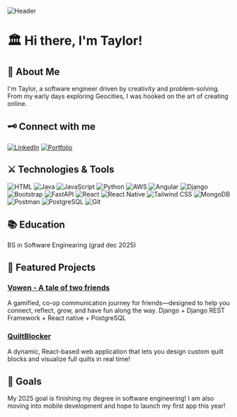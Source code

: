 ![Header](https://readmehero.netlify.app/banners/forgotten-city.png)

# 🏛️ Hi there, I'm Taylor!

## 📜 About Me

I'm Taylor, a software engineer driven by creativity and problem-solving. From my early days exploring Geocities, I was hooked on the art of creating online.

## 🗝️ Connect with me

[![LinkedIn](https://img.shields.io/badge/LinkedIn-2F4F2F?style=for-the-badge&logo=linkedin&logoColor=white)](https://www.linkedin.com/in/taywayne/) [![Portfolio](https://img.shields.io/badge/Portfolio-2F4F2F?style=for-the-badge&logo=google-chrome&logoColor=white)](https://taywayne.dev/)

## ⚔️ Technologies & Tools

![HTML](https://img.shields.io/badge/HTML-2F4F2F.svg?style=for-the-badge&logo=html&logoColor=white) ![Java](https://img.shields.io/badge/Java-2F4F2F.svg?style=for-the-badge&logo=java&logoColor=white) ![JavaScript](https://img.shields.io/badge/JavaScript-2F4F2F.svg?style=for-the-badge&logo=javascript&logoColor=white) ![Python](https://img.shields.io/badge/Python-2F4F2F.svg?style=for-the-badge&logo=python&logoColor=white) ![AWS](https://img.shields.io/badge/AWS-2F4F2F.svg?style=for-the-badge&logo=aws&logoColor=white) ![Angular](https://img.shields.io/badge/Angular-2F4F2F.svg?style=for-the-badge&logo=angular&logoColor=white) ![Django](https://img.shields.io/badge/Django-2F4F2F.svg?style=for-the-badge&logo=django&logoColor=white) ![Bootstrap](https://img.shields.io/badge/Bootstrap-2F4F2F.svg?style=for-the-badge&logo=bootstrap&logoColor=white) ![FastAPI](https://img.shields.io/badge/FastAPI-2F4F2F.svg?style=for-the-badge&logo=fastapi&logoColor=white) ![React](https://img.shields.io/badge/React-2F4F2F.svg?style=for-the-badge&logo=react&logoColor=white) ![React Native](https://img.shields.io/badge/React%20Native-2F4F2F.svg?style=for-the-badge&logo=reactnative&logoColor=white) ![Tailwind CSS](https://img.shields.io/badge/Tailwind%20CSS-2F4F2F.svg?style=for-the-badge&logo=tailwindcss&logoColor=white) ![MongoDB](https://img.shields.io/badge/MongoDB-2F4F2F.svg?style=for-the-badge&logo=mongodb&logoColor=white) ![Postman](https://img.shields.io/badge/Postman-2F4F2F.svg?style=for-the-badge&logo=postman&logoColor=white) ![PostgreSQL](https://img.shields.io/badge/PostgreSQL-2F4F2F.svg?style=for-the-badge&logo=postgresql&logoColor=white) ![Git](https://img.shields.io/badge/Git-2F4F2F.svg?style=for-the-badge&logo=git&logoColor=white)

## 📚 Education

BS in Software Enginearing (grad dec 2025)

## 🏰 Featured Projects

### [Vowen - A tale of two friends](https://github.com/tayywayne/vowen)
A gamified, co-op communication journey for friends—designed to help you connect, reflect, grow, and have fun along the way.
Django + Django REST Framework + React native + PostgreSQL

### [QuiltBlocker](https://github.com/tayywayne/QuiltBlocker)
A dynamic, React-based web application that lets you design custom quilt blocks and visualize full quilts in real time!

## 🎯 Goals

My 2025 goal is finishing my degree in software engineering! I am also moving into mobile development and hope to launch my first app this year!


